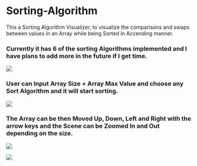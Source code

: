# Sorting-Algorithm
This a Sorting Algorithm Visualizer, to visualize the comparisons and swaps between values in an Array while being Sorted in Accending manner.

### Currently it has 6 of the sorting Algorithms implemented and I have plans to add more in the future if I get time.
![](https://github.com/hamzazmah/SortingAlgorithm/blob/main/images/algorithms.PNG)

### User can Input Array Size + Array Max Value and choose any Sort Algorithm and it will start sorting.

![](https://github.com/hamzazmah/SortingAlgorithm/blob/main/images/Capture.PNG)

### The Array can be then Moved Up, Down, Left and Right with the arrow keys and the Scene can be Zoomed In and Out depending on the size.

![](https://github.com/hamzazmah/SortingAlgorithm/blob/main/images/sort.PNG)

![](https://github.com/hamzazmah/SortingAlgorithm/blob/main/images/sort2.PNG)
